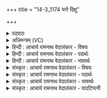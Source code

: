 +++
title = "14-3_1174 यत्ते दिक्षु"

+++
<details><summary>पदपाठः</summary>

यत्। ते꣣। दिक्षु꣢। प्र꣣रा꣡ध्य꣢म्। प्र꣣। रा꣡ध्य꣢꣯म्। म꣡नः꣢꣯। अ꣡स्ति꣢꣯। श्रु꣣त꣢म्। बृ꣣ह꣢त्। ते꣡न꣢꣯। दृ꣣ढा꣢। चि꣣त्। अद्रिवः। अ। द्रिवः। आ꣢। वा꣡ज꣢꣯म्। द꣣र्षि। सात꣡ये꣢। ११७४।
</details>

<details><summary>अधिमन्त्रम् (VC)</summary>

- इन्द्रः
- अत्रिर्भौमः
- अनुष्टुप्
- गान्धारः
</details>

<details><summary>हिन्दी : आचार्य रामनाथ वेदालंकार - विषयः</summary>

अगले मन्त्र में फिर वही विषय है।
</details>

<details><summary>हिन्दी : आचार्य रामनाथ वेदालंकार - पदार्थः</summary>

पदार्थान्वयभाषाः -  हे(इन्द्र)परमात्मन् वा आचार्य! (यत् ते)जोआपका(प्र राध्यम्)प्रसन्न करने योग्य(बृहत् मनः)विशाल शक्तिवाला मन(दिक्षु)दिशाओं में(श्रुतम्)प्रसिद्ध(अस्ति)है, (तेन)उस मन से,हे(अद्रिवः)अविनष्ट बलवाले!आप(दृढा चित्)कठिन और दुष्प्राप्य भी(वाजम्)धर्म,विद्या आदि के धन को(सातये)हमें प्राप्त कराने के लिए(आदर्षि)लाओ ॥३॥
</details>

<details><summary>हिन्दी : आचार्य रामनाथ वेदालंकार - भावार्थः</summary>

भावार्थभाषाः -  परमेश्वर और आचार्य सत्पात्र जनों को धर्ममार्ग की सुशिक्षा देकर, विद्या आदि का दान करके, पुरुषार्थ की प्रेरणा कर परमैश्वर्यवान् बनाते हैं ॥३॥ इस खण्ड में परमात्मा और आचार्य के गुण वर्णित होने से, उनका आह्वान होने से और उनसे प्रार्थना की जाने से इस खण्ड की पूर्व खण्ड के साथ सङ्गति जाननी चाहिए ॥ अष्टम अध्याय में षष्ठ खण्ड समाप्त ॥ अष्टम अध्याय समाप्त ॥ चतुर्थ प्रपाठक में द्वितीय अर्ध समाप्त ॥
</details>

<details><summary>संस्कृत : आचार्य रामनाथ वेदालंकार - विषयः</summary>

अथ पुनस्तमेव विषयमाह।
</details>

<details><summary>संस्कृत : आचार्य रामनाथ वेदालंकार - पदार्थः</summary>

पदार्थान्वयभाषाः -  हे इन्द्र परमात्मन् आचार्य वा! (यत् ते)यत् तव(प्रराध्यम्)प्रसादयितुमर्हम्(बृहत् मनः)विपुलशक्तिं मानसम्(दिक्षु)दिशासु(श्रुतम्)प्रसिद्धम्(अस्ति)विद्यते, (तेन)मनसा,हे(अद्रिवः)अविदीर्णबल!त्वम्(दृढा चित्)कठिनमपि दुष्प्राप्यमपि।[सुपां सुलुक्० अ० ७।१।३९ इति द्वितीयैकवचनस्य आकारादेशः।] (वाजम्)धर्मविद्यादिधनम्(सातये)अस्मासु प्राप्तये(आदर्षि)आनय।[दॄ विदारणे,क्र्यादिः,छान्दसो विकरणस्य लुक्]॥३॥२
</details>

<details><summary>संस्कृत : आचार्य रामनाथ वेदालंकार - भावार्थः</summary>

भावार्थभाषाः -  परमेश्वर आचार्यश्च सत्पात्रेभ्यो जनेभ्यो धर्ममार्गं सुशिक्ष्य विद्यादिदानं कृत्वा पुरुषार्थं प्रेरयित्वा तान् परमैश्वर्यवतः कुरुतः ॥३॥ अस्मिन् खण्डे परमात्मन आचार्यस्य च गुणवर्णनात् तदाह्वानात् ततः प्रार्थनाच्चैतत्खण्डस्य पूर्वखण्डेन संगतिर्वेदितव्या ॥ इति बरेलीमण्डलान्तर्गतफरीदपुरवास्तव्यश्रीमद्गोपाल-रामभगवतीदेवी तनयेन हरिद्वारीयगुरुकुलकाङ्गड़ीविश्वविद्यालयेऽधीतविद्येन विद्यामार्तण्डेन आचार्यरामनाथवेदालङ्कारेण महर्षिदयानन्द सरस्वतीस्वामिकृतवेदभाष्यशैलीमनुसृत्य विरचिते संस्कृतार्यभाषाभ्यां समन्विते सुप्रमाणयुक्ते सामवेदभाष्ये उत्तरार्चिके चतुर्थः प्रपाठकः समाप्तिमगात् ॥
</details>

<details><summary>संस्कृत : आचार्य रामनाथ वेदालंकार - पादटिप्पनी</summary>

टिप्पणी:   १. ऋ० ५।३९।३, ‘दिक्षु’ इत्यत्र ‘दि॒त्सु’। २. दयानन्दर्षिणा ऋग्भाष्ये मन्त्रोऽयं विद्वत्परो व्याख्यातः।
</details>